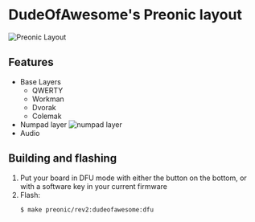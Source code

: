 # DudeOfAwesome's Preonic layout

![Preonic Layout](https://i.imgur.com/EC42Pnw.png)

## Features

- Base Layers
    - QWERTY
    - Workman
    - Dvorak
    - Colemak
- Numpad layer
    ![numpad layer](https://i.imgur.com/V5iGHZg.png)
- Audio

## Building and flashing

1. Put your board in DFU mode with either the button on the bottom, or with a software key in your current firmware
1. Flash:
    ```bash
    $ make preonic/rev2:dudeofawesome:dfu
    ```
